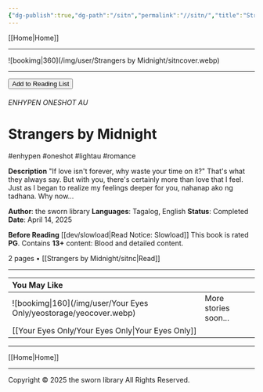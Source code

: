 ```yaml
---
{"dg-publish":true,"dg-path":"/sitn","permalink":"//sitn/","title":"Strangers by Midnight"}
---
```



[[Home\|Home]]

***
![bookimg\|360](/img/user/Strangers by Midnight/sitncover.webp)
***

<button id="library-toggle" onclick="toggleLibrary()">Add to Reading List</button>

###### ENHYPEN ONESHOT AU
# Strangers by Midnight
#enhypen #oneshot #lightau #romance

**Description**
"If love isn't forever, why waste your time on it?"
That's what they always say. But with you, there's certainly more than love that I feel. Just as I began to realize my feelings deeper for you, nahanap ako ng tadhana. Why now...

**Author**: the sworn library
**Languages**: Tagalog, English
**Status**: Completed
**Date**: April 14, 2025

**Before Reading**
[[dev/slowload\|Read Notice: Slowload]]
This book is rated **PG**.
Contains **13+** content:
Blood and detailed content.

2 pages • [[Strangers by Midnight/sitnc\|Read]]

***

| You May Like                   |                      |
| :----------------------------- | -------------------- |
| ![bookimg\|160](/img/user/Your Eyes Only/yeostorage/yeocover.webp) | More stories soon... |
| [[Your Eyes Only/Your Eyes Only\|Your Eyes Only]]        |                      |

***

[[Home\|Home]]

***
Copyright © 2025 the sworn library
All Rights Reserved.

<script src="https://starryxoxo.github.io/treeajmgar/src/helpers/addtolist.js"></script> 
<script src="https://starryxoxo.github.io/treeajmgar/src/helpers/protect-images.js"></script>